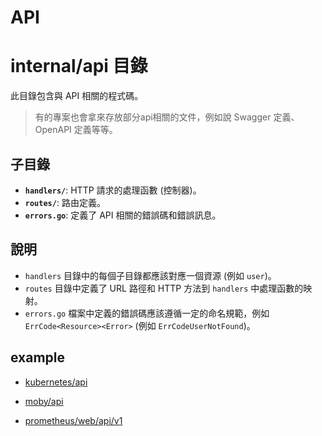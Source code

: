 # API

# internal/api 目錄

此目錄包含與 API 相關的程式碼。

> 有的專案也會拿來存放部分api相關的文件，例如說 Swagger 定義、OpenAPI 定義等等。

## 子目錄

*   **`handlers/`**: HTTP 請求的處理函數 (控制器)。
*   **`routes/`**: 路由定義。
*   **`errors.go`**: 定義了 API 相關的錯誤碼和錯誤訊息。

## 說明

*   `handlers` 目錄中的每個子目錄都應該對應一個資源 (例如 `user`)。
*   `routes` 目錄中定義了 URL 路徑和 HTTP 方法到 `handlers` 中處理函數的映射。
*   `errors.go` 檔案中定義的錯誤碼應該遵循一定的命名規範，例如 `ErrCode<Resource><Error>` (例如 `ErrCodeUserNotFound`)。

## example

* [kubernetes/api](https://github.com/kubernetes/kubernetes/tree/master/api/api-rules)

* [moby/api](https://github.com/moby/moby/tree/master/api)

* [prometheus/web/api/v1](https://github.com/prometheus/prometheus/tree/main/web/api/v1)